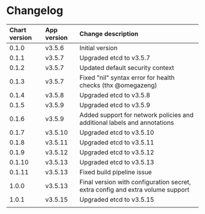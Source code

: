 # Changelog

| Chart version | App version | Change description |
| :------------ | :---------- | :----------------- |
| 0.1.0 | v3.5.6 | Initial version |
| 0.1.1 | v3.5.7 | Upgraded etcd to v3.5.7 |
| 0.1.2 | v3.5.7 | Updated default security context |
| 0.1.3 | v3.5.7 | Fixed "nil" syntax error for health checks (thx @omegazeng) |
| 0.1.4 | v3.5.8 | Upgraded etcd to v3.5.8 |
| 0.1.5 | v3.5.9 | Upgraded etcd to v3.5.9 |
| 0.1.6 | v3.5.9 | Added support for network policies and additional labels and annotations |
| 0.1.7 | v3.5.10 | Upgraded etcd to v3.5.10 |
| 0.1.8 | v3.5.11 | Upgraded etcd to v3.5.11 |
| 0.1.9 | v3.5.12 | Upgraded etcd to v3.5.12 |
| 0.1.10 | v3.5.13 | Upgraded etcd to v3.5.13 |
| 0.1.11 | v3.5.13 | Fixed build pipeline issue |
| 1.0.0 | v3.5.13 | Final version with configuration secret, extra config and extra volume support |
| 1.0.1 | v3.5.15 | Upgraded etcd to v3.5.15 |
| | | |
